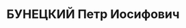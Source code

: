 ---
title: БУНЕЦКИЙ Петр Иосифович
description: 'Род. в 1913, Полтавская обл., Новосанжар. р-н, с. Новоселовка. Проживал:
  г. Полтава. Агент снабжения Полтав.трикотаж.комбината

  Арестован Полтав.обл. УНКВД 27.08.1937. Обв. по ст. 54-8, 11 УК УССР. Приговор:
  ВК ВС СССР, 04.01.1938 – ВМН с конфискацией имущества. Расстрелян 05.01.1938.

  Реабилитирован Прокуратурой Полтавской обл. 24.07.1991'
---